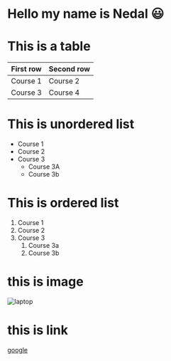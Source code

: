 # Hello my name is Nedal :smiley:
# This is a table
First row | Second row
-------   | ---------
Course 1 | Course 2
Course 3 | Course 4

# This is unordered list
- Course 1
- Course 2
- Course 3
  - Course 3A
  - Course 3b

# This is ordered list
1. Course 1
2. Course 2
3. Course 3
    1. Course 3a
    2. Course 3b

# this is image
![laptop](https://cdn.britannica.com/77/170477-050-1C747EE3/Laptop-computer.jpg)

# this is link
[google](https://www.google.com)
